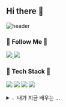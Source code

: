 ## Hi there 👋
![header](https://capsule-render.vercel.app/api?type=waving&color=0:F6D8CE,100:E2A9F3&height=200&section=footer&text=gany_github!%20🐤🐣🐥🍀&fontSize=60&fontAlignY=50&textBg=false&fontColor=FBEFEF&animation=scaleIn)


### 🚀 Follow Me 🚀
<a href="https://www.instagram.com/gaxnni?igsh=MWtiaDE3NDNkZno4eQ%3D%3D&utm_source=qr">
  <img src="https://img.shields.io/badge/instagram-E4405F?style=flat-square&logo=Java&logoColor=white"&link=[https://yeonyeon.tistory.com](https://www.instagram.com/gaxnni?igsh=MWtiaDE3NDNkZno4eQ%3D%3D&utm_source=qr)"/>
</a>   <a href="https://blog.naver.com/gaeun2615">
  <img src="https://img.shields.io/badge/velog-20C997?style=flat-square&logo=Java&logoColor=white"&link=https://blog.naver.com/gaeun2615"/>
</a>


  
### 📘 Tech Stack 📙
<img src="https://img.shields.io/badge/javascript-F7DF1E?style=flat-square&logo=Java&logoColor=white"/>   <img src="https://img.shields.io/badge/python-3776AB?style=flat-square&logo=Java&logoColor=white"/>   <img src="https://img.shields.io/badge/dart-0175C2?style=flat-square&logo=Java&logoColor=white"/>   <img src="https://img.shields.io/badge/pcplusplus-00599C?style=flat-square&logo=Java&logoColor=white"/>

<details>
<summary>
  <img src="https://raw.githubusercontent.com/Tarikul-Islam-Anik/Animated-Fluent-Emojis/master/Emojis/Hand%20gestures/Eyes.png" alt="Eyes" width="2%" /> 내가 지금 배우는 ... 
</summary>
   <br>
  

[![Top Langs](https://github-readme-stats.vercel.app/api/top-langs/?username=ganyaaaaa)](https://github.com/anuraghazra/github-readme-stats)

<a href="https://git.io/streak-stats"><img src="https://streak-stats.demolab.com?user="ganyaaaaa" alt="GitHub Streak" /></a>
